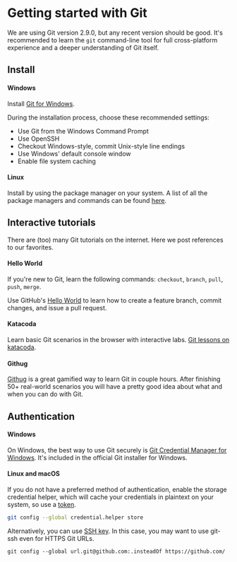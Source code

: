 Getting started with Git
========================

We are using Git version 2.9.0, but any recent version should be good.
It's recommended to learn the `git` command-line tool for full
cross-platform experience and a deeper understanding of Git itself.

Install
---------

#### Windows

Install [Git for Windows][].

During the installation process, choose these recommended settings:

* Use Git from the Windows Command Prompt
* Use OpenSSH
* Checkout Windows-style, commit Unix-style line endings
* Use Windows' default console window
* Enable file system caching

[Git for Windows]: https://git-scm.com/download/win

#### Linux

Install by using the package manager on your system.
A list of all the package managers and commands can be found [here][linux-git-dl].

Interactive tutorials
----------------------

There are (too) many Git tutorials on the internet. Here we post
references to our favorites.

#### Hello World

If you're new to Git, learn the following commands: `checkout`, `branch`,
`pull`, `push`, `merge`.

Use GitHub's [Hello World][] to learn how to create a feature branch, commit
changes, and issue a pull request.

[Hello World]: https://guides.github.com/activities/hello-world/

#### Katacoda

Learn basic Git scenarios in the browser with interactive labs.
[Git lessons on katacoda](https://www.katacoda.com/courses/git/).

#### Githug

[Githug](https://github.com/Gazler/githug) is a great gamified way to
learn Git in couple hours. After finishing 50+ real-world scenarios
you will have a pretty good idea about what and when you can do with
Git.


Authentication
--------------

#### Windows
On Windows, the best way to use Git securely is [Git Credential Manager for Windows][manager].
It's included in the official Git installer for Windows.

#### Linux and macOS

If you do not have a preferred method of authentication, enable the storage
credential helper, which will cache your credentials in plaintext on your
system, so use a [token][].

```sh
git config --global credential.helper store
```

Alternatively, you can use [SSH key][].
In this case, you may want to use git-ssh even for HTTPS Git URLs.

```
git config --global url.git@github.com:.insteadOf https://github.com/
```


[SSH key]: https://help.github.com/articles/generating-a-new-ssh-key-and-adding-it-to-the-ssh-agent/#generating-a-new-ssh-key
[token]: https://help.github.com/articles/creating-an-access-token-for-command-line-use/
[manager]: https://github.com/Microsoft/Git-Credential-Manager-for-Windows
[linux-git-dl]: https://git-scm.com/download/linux

